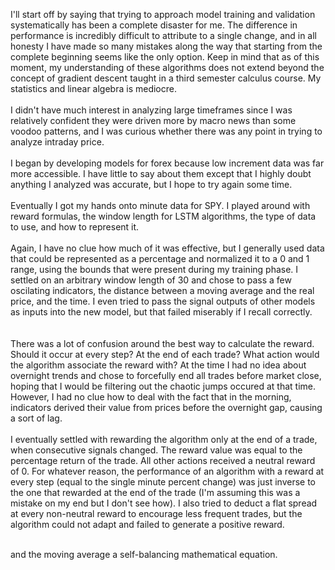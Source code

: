 I'll start off by saying that trying to approach model training and validation systematically has been a complete disaster for me. The difference in performance is incredibly difficult to attribute to a single change, and in all honesty I have made so many mistakes along the way that starting from the complete beginning seems like the only option. Keep in mind that as of this moment, my understanding of these algorithms does not extend beyond the concept of gradient descent taught in a third semester calculus course. My statistics and linear algebra is mediocre. 
</br>
</br>
I didn't have much interest in analyzing large timeframes since I was relatively confident they were driven more by macro news than some voodoo patterns, and I was curious whether there was any point in trying to analyze intraday price. 
</br>
</br>
I began by developing models for forex because low increment data was far more accessible. I have little to say about them except that I highly doubt anything I analyzed was accurate, but I hope to try again some time. 
</br>
</br>
Eventually I got my hands onto minute data for SPY. I played around with reward formulas, the window length for LSTM algorithms, the type of data to use, and how to represent it. 
</br>
</br>
Again, I have no clue how much of it was effective, but I generally used data that could be represented as a percentage and normalized it to a 0 and 1 range, using the bounds that were present during my training phase. I settled on an arbitrary window length of 30 and chose to pass a few oscilating indicators, the distance between a moving average and the real price, and the time. I even tried to pass the signal outputs of other models as inputs into the new model, but that failed miserably if I recall correctly.   
</br>
</br>
There was a lot of confusion around the best way to calculate the reward. Should it occur at every step? At the end of each trade? What action would the algorithm associate the reward with? At the time I had no idea about overnight trends and chose to forcefully end all trades before market close, hoping that I would be filtering out the chaotic jumps occured at that time. However, I had no clue how to deal with the fact that in the morning, indicators derived their value from prices before the overnight gap, causing a sort of lag. 
</br>
</br>
I eventually settled with rewarding the algorithm only at the end of a trade, when consecutive signals changed. The reward value was equal to the percentage return of the trade. All other actions received a neutral reward of 0. For whatever reason, the performance of an algorithm with a reward at every step (equal to the single minute percent change) was just inverse to the one that rewarded at the end of the trade (I'm assuming this was a mistake on my end but I don't see how). I also tried to deduct a flat spread at every non-neutral reward to encourage less frequent trades, but the algorithm could not adapt and failed to generate a positive reward.
</br>
</br>



and the moving average a self-balancing mathematical equation. 
